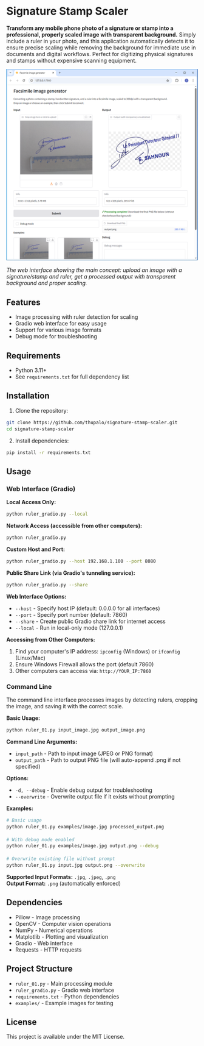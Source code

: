 # Signature Stamp Scaler

**Transform any mobile phone photo of a signature or stamp into a professional, properly scaled image with transparent background.** Simply include a ruler in your photo, and this application automatically detects it to ensure precise scaling while removing the background for immediate use in documents and digital workflows. Perfect for digitizing physical signatures and stamps without expensive scanning equipment.

![Web Interface](screenshots/web_interface.png)

*The web interface showing the main concept: upload an image with a signature/stamp and ruler, get a processed output with transparent background and proper scaling.*

## Features

- Image processing with ruler detection for scaling
- Gradio web interface for easy usage
- Support for various image formats
- Debug mode for troubleshooting

## Requirements

- Python 3.11+
- See `requirements.txt` for full dependency list

## Installation

1. Clone the repository:
```bash
git clone https://github.com/thupalo/signature-stamp-scaler.git
cd signature-stamp-scaler
```

2. Install dependencies:
```bash
pip install -r requirements.txt
```

## Usage

### Web Interface (Gradio)

**Local Access Only:**
```bash
python ruler_gradio.py --local
```

**Network Access (accessible from other computers):**
```bash
python ruler_gradio.py
```

**Custom Host and Port:**
```bash
python ruler_gradio.py --host 192.168.1.100 --port 8080
```

**Public Share Link (via Gradio's tunneling service):**
```bash
python ruler_gradio.py --share
```

**Web Interface Options:**
- `--host` - Specify host IP (default: 0.0.0.0 for all interfaces)
- `--port` - Specify port number (default: 7860)
- `--share` - Create public Gradio share link for internet access
- `--local` - Run in local-only mode (127.0.0.1)

**Accessing from Other Computers:**
1. Find your computer's IP address: `ipconfig` (Windows) or `ifconfig` (Linux/Mac)
2. Ensure Windows Firewall allows the port (default 7860)
3. Other computers can access via: `http://YOUR_IP:7860`

### Command Line
The command line interface processes images by detecting rulers, cropping the image, and saving it with the correct scale.

**Basic Usage:**
```bash
python ruler_01.py input_image.jpg output_image.png
```

**Command Line Arguments:**
- `input_path` - Path to input image (JPEG or PNG format)
- `output_path` - Path to output PNG file (will auto-append .png if not specified)

**Options:**
- `-d, --debug` - Enable debug output for troubleshooting
- `--overwrite` - Overwrite output file if it exists without prompting

**Examples:**
```bash
# Basic usage
python ruler_01.py examples/image.jpg processed_output.png

# With debug mode enabled
python ruler_01.py examples/image.jpg output.png --debug

# Overwrite existing file without prompt
python ruler_01.py input.jpg output.png --overwrite
```

**Supported Input Formats:** `.jpg`, `.jpeg`, `.png`  
**Output Format:** `.png` (automatically enforced)

## Dependencies

- Pillow - Image processing
- OpenCV - Computer vision operations
- NumPy - Numerical operations
- Matplotlib - Plotting and visualization
- Gradio - Web interface
- Requests - HTTP requests

## Project Structure

- `ruler_01.py` - Main processing module
- `ruler_gradio.py` - Gradio web interface
- `requirements.txt` - Python dependencies
- `examples/` - Example images for testing

## License

This project is available under the MIT License.
